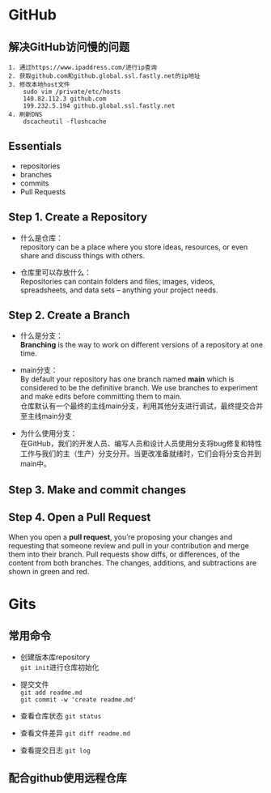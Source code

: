 # GitHub
## 解决GitHub访问慢的问题
    1. 通过https://www.ipaddress.com/进行ip查询
    2. 获取github.com和github.global.ssl.fastly.net的ip地址
    3. 修改本地host文件
        sudo vim /private/etc/hosts
        140.82.112.3 github.com
        199.232.5.194 github.global.ssl.fastly.net
    4. 刷新DNS
        dscacheutil -flushcache

## Essentials
- repositories
- branches
- commits
- Pull Requests


## Step 1. Create a Repository
- 什么是仓库：  
repository can be a place where you store ideas, resources, or even share and discuss things with others.

- 仓库里可以存放什么：  
Repositories can contain folders and files, images, videos, spreadsheets, and data sets – anything your project needs.

## Step 2. Create a Branch
- 什么是分支：  
**Branching** is the way to work on different versions of a repository at one time.

- main分支：  
By default your repository has one branch named **main** which is considered to be the definitive branch. We use branches to experiment and make edits before committing them to main.  
仓库默认有一个最终的主线main分支，利用其他分支进行调试，最终提交合并至主线main分支

- 为什么使用分支：  
在GitHub，我们的开发人员、编写人员和设计人员使用分支将bug修复和特性工作与我们的主（生产）分支分开。当更改准备就绪时，它们会将分支合并到main中。

## Step 3. Make and commit changes

## Step 4. Open a Pull Request
 When you open a **pull request**, you’re proposing your changes and requesting that someone review and pull in your contribution and merge them into their branch. Pull requests show diffs, or differences, of the content from both branches. The changes, additions, and subtractions are shown in green and red.


 # Gits
## 常用命令
- 创建版本库repository  
    `git init`进行仓库初始化

- 提交文件  
    `git add readme.md`  
    `git commit -w 'create readme.md'`

- 查看仓库状态
    `git status`

- 查看文件差异
    `git diff readme.md`

- 查看提交日志
    `git log`


## 配合github使用远程仓库

